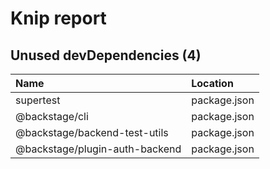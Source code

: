 # Knip report

## Unused devDependencies (4)

| Name                           | Location     |
|:-------------------------------|:-------------|
| supertest                      | package.json |
| @backstage/cli                 | package.json |
| @backstage/backend-test-utils  | package.json |
| @backstage/plugin-auth-backend | package.json |

